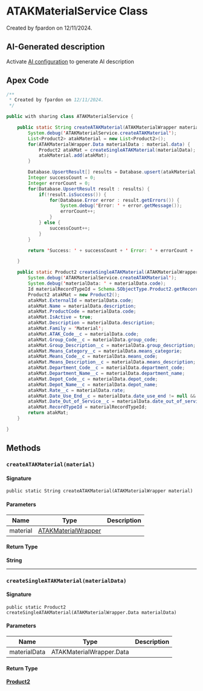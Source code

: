 # ATAKMaterialService Class

Created by fpardon on 12/11/2024.

## AI-Generated description

Activate [AI configuration](https://sfdx-hardis.cloudity.com/salesforce-ai-setup/) to generate AI description

## Apex Code

```java
/**
 * Created by fpardon on 12/11/2024.
 */

public with sharing class ATAKMaterialService {

    public static String createATAKMaterial(ATAKMaterialWrapper material) {
        System.debug('ATAKMaterialService.createATAKMaterial');
        List<Product2> atakMaterial = new List<Product2>();
        for(ATAKMaterialWrapper.Data materialData : material.data) {
            Product2 atakMat = createSingleATAKMaterial(materialData);
            atakMaterial.add(atakMat);
        }

        Database.UpsertResult[] results = Database.upsert(atakMaterial, Product2.Fields.ATAK_Code__c, false);
        Integer successCount = 0;
        Integer errorCount = 0;
        for(Database.UpsertResult result : results) {
            if(!result.isSuccess()) {
                for(Database.Error error : result.getErrors()) {
                    System.debug('Error: ' + error.getMessage());
                    errorCount++;
                }
            } else {
                successCount++;
            }
        }

        return 'Success: ' + successCount + ' Error: ' + errorCount + ' Total: ' + results.size() + ' processed.';

    }

    public static Product2 createSingleATAKMaterial(ATAKMaterialWrapper.Data materialData) {
        System.debug('ATAKMaterialService.createATAKMaterial');
        System.debug('materialData: ' + materialData.code);
        Id materialRecordTypeId = Schema.SObjectType.Product2.getRecordTypeInfosByName().get('Material').getRecordTypeId();
        Product2 atakMat = new Product2();
        atakMat.ExternalId = materialData.code;
        atakMat.Name = materialData.description;
        atakMat.ProductCode = materialData.code;
        atakMat.IsActive = true;
        atakMat.Description = materialData.description;
        atakMat.Family = 'Material';
        atakMat.ATAK_Code__c = materialData.code;
        atakMat.Group_Code__c = materialData.group_code;
        atakMat.Group_Description__c = materialData.group_description;
        atakMat.Means_Category__c = materialData.means_categorie;
        atakMat.Means_Code__c = materialData.means_code;
        atakMat.Means_Description__c = materialData.means_description;
        atakMat.Department_Code__c = materialData.department_code;
        atakMat.Department_Name__c = materialData.department_name;
        atakMat.Depot_Code__c = materialData.depot_code;
        atakMat.Depot_Name__c = materialData.depot_name;
        atakMat.Rate__c = materialData.rate;
        atakMat.Date_Use_End__c = materialData.date_use_end != null && materialData.date_use_end != '' ? Date.valueOf(materialData.date_use_end) : null;
        atakMat.Date_Out_of_Service__c = materialData.date_out_of_service != null && materialData.date_out_of_service != '' ? Date.valueOf(materialData.date_out_of_service) : null;
        atakMat.RecordTypeId = materialRecordTypeId;
        return atakMat;
    }

}
```

## Methods
### `createATAKMaterial(material)`

#### Signature
```apex
public static String createATAKMaterial(ATAKMaterialWrapper material)
```

#### Parameters
| Name | Type | Description |
|------|------|-------------|
| material | [ATAKMaterialWrapper](ATAKMaterialWrapper.md) |  |

#### Return Type
**String**

---

### `createSingleATAKMaterial(materialData)`

#### Signature
```apex
public static Product2 createSingleATAKMaterial(ATAKMaterialWrapper.Data materialData)
```

#### Parameters
| Name | Type | Description |
|------|------|-------------|
| materialData | ATAKMaterialWrapper.Data |  |

#### Return Type
**[Product2](../objects/Product2.md)**